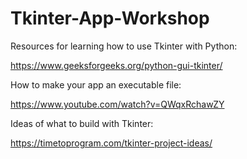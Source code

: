 # Tkinter-App-Workshop

Resources for learning how to use Tkinter with Python:

https://www.geeksforgeeks.org/python-gui-tkinter/

How to make your app an executable file:

https://www.youtube.com/watch?v=QWqxRchawZY

Ideas of what to build with Tkinter:

https://timetoprogram.com/tkinter-project-ideas/


